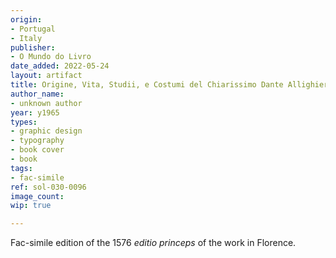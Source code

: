 ```yaml
---
origin:
- Portugal
- Italy
publisher:
- O Mundo do Livro
date_added: 2022-05-24
layout: artifact
title: Origine, Vita, Studii, e Costumi del Chiarissimo Dante Allighieri, Poeta Fiorentino
author_name:
- unknown author
year: y1965
types:
- graphic design
- typography
- book cover
- book
tags:
- fac-simile
ref: sol-030-0096
image_count:
wip: true

---
```

Fac-simile edition of the 1576 <em>editio princeps</em> of the work in Florence.
